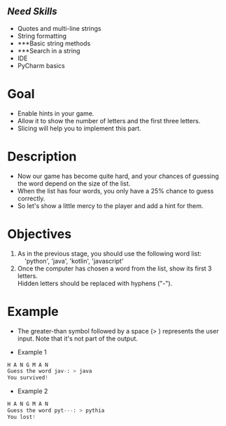 ## ***Need Skills***
- Quotes and multi-line strings
- String formatting
- ***Basic string methods
- ***Search in a string
- IDE
- PyCharm basics

# Goal
- Enable hints in your game. 
- Allow it to show the number of letters and the first three letters. 
- Slicing will help you to implement this part.

# Description
- Now our game has become quite hard, and your chances of guessing the word depend on the size of the list. 
- When the list has four words, you only have a 25% chance to guess correctly. 
- So let's show a little mercy to the player and add a hint for them.

# Objectives
1. As in the previous stage, you should use the following word list:<br>
&nbsp;&nbsp;&nbsp;&nbsp;'python', 'java', 'kotlin', 'javascript'
2. Once the computer has chosen a word from the list, show its first 3 letters.<br> 
Hidden letters should be replaced with hyphens ("-").

# Example
- The greater-than symbol followed by a space (> ) represents the user input. Note that it's not part of the output.

- Example 1
```python
H A N G M A N
Guess the word jav-: > java
You survived!
```
- Example 2
```python
H A N G M A N
Guess the word pyt---: > pythia
You lost!
```